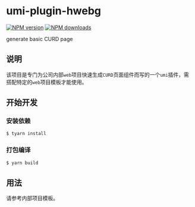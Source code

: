 # umi-plugin-hwebg

[![NPM version](https://img.shields.io/npm/v/umi-plugin-hwebg.svg?style=flat)](https://npmjs.org/package/umi-plugin-hwebg) [![NPM downloads](http://img.shields.io/npm/dm/umi-plugin-hwebg.svg?style=flat)](https://npmjs.org/package/umi-plugin-hwebg)

generate basic CURD page

## 说明

该项目是专门为公司内部`web`项目快速生成`CURD`页面组件而写的一个`umi`插件，需搭配特定的`web`项目模板才能使用。

## 开始开发

### 安装依赖

```bash
$ tyarn install
```

### 打包编译

```bash
$ yarn build
```

## 用法

请参考内部项目模板。
